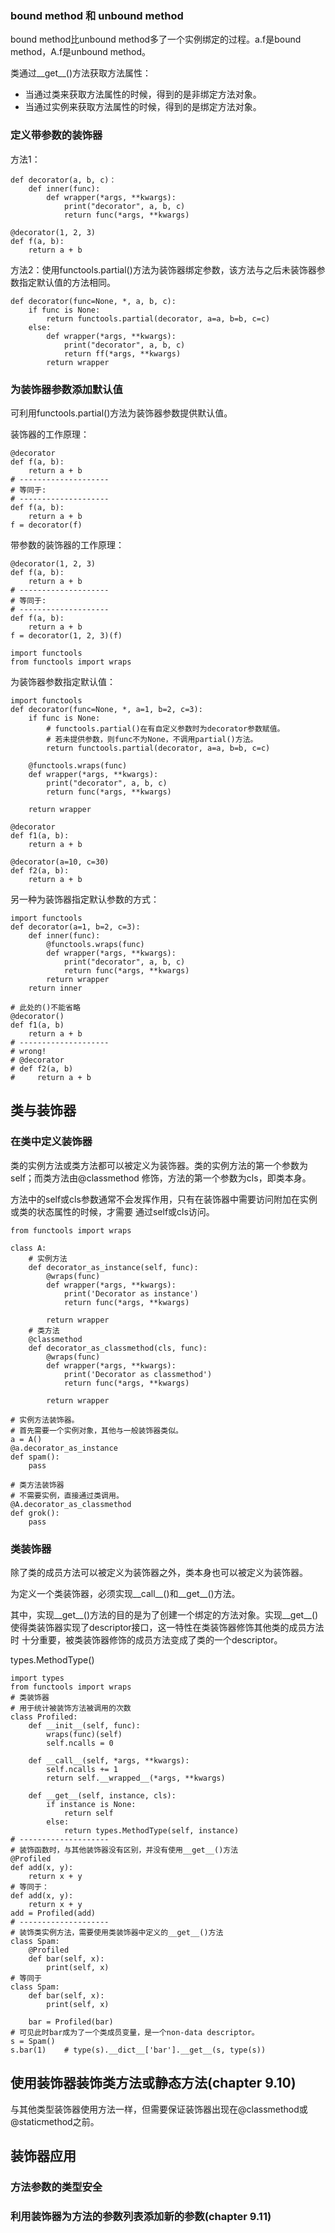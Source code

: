 ### bound method 和 unbound method

bound method比unbound method多了一个实例绑定的过程。a.f是bound method，A.f是unbound method。

类通过__get__()方法获取方法属性：

- 当通过类来获取方法属性的时候，得到的是非绑定方法对象。
- 当通过实例来获取方法属性的时候，得到的是绑定方法对象。

### 定义带参数的装饰器

方法1：

    def decorator(a, b, c)：
        def inner(func):
            def wrapper(*args, **kwargs):
                print("decorator", a, b, c)
                return func(*args, **kwargs)
                
    @decorator(1, 2, 3)
    def f(a, b):
        return a + b
        
方法2：使用functools.partial()方法为装饰器绑定参数，该方法与之后未装饰器参数指定默认值的方法相同。

    def decorator(func=None, *, a, b, c):
        if func is None:
            return functools.partial(decorator, a=a, b=b, c=c)
        else:
            def wrapper(*args, **kwargs):
                print("decorator", a, b, c)
                return ff(*args, **kwargs)
            return wrapper

### 为装饰器参数添加默认值

可利用functools.partial()方法为装饰器参数提供默认值。

装饰器的工作原理：

    @decorator
    def f(a, b):
        return a + b
    # --------------------
    # 等同于:
    # --------------------
    def f(a, b):
        return a + b
    f = decorator(f)

带参数的装饰器的工作原理：
    
    @decorator(1, 2, 3)
    def f(a, b):
        return a + b
    # --------------------
    # 等同于:
    # --------------------
    def f(a, b):
        return a + b
    f = decorator(1, 2, 3)(f)

    import functools
    from functools import wraps

为装饰器参数指定默认值：

    import functools
    def decorator(func=None, *, a=1, b=2, c=3):
        if func is None:
            # functools.partial()在有自定义参数时为decorator参数赋值。
            # 若未提供参数，则func不为None，不调用partial()方法。
            return functools.partial(decorator, a=a, b=b, c=c)

        @functools.wraps(func)
        def wrapper(*args, **kwargs):
            print("decorator", a, b, c)
            return func(*args, **kwargs)

        return wrapper

    @decorator
    def f1(a, b):
        return a + b

    @decorator(a=10, c=30)
    def f2(a, b):
        return a + b
        
另一种为装饰器指定默认参数的方式：

    import functools
    def decorator(a=1, b=2, c=3):
        def inner(func):
            @functools.wraps(func)
            def wrapper(*args, **kwargs):
                print("decorator", a, b, c)
                return func(*args, **kwargs)
            return wrapper
        return inner
        
    # 此处的()不能省略
    @decorator()
    def f1(a, b)
        return a + b
    # --------------------
    # wrong!
    # @decorator
    # def f2(a, b)
    #     return a + b

## 类与装饰器

### 在类中定义装饰器

类的实例方法或类方法都可以被定义为装饰器。类的实例方法的第一个参数为self；而类方法由@classmethod
修饰，方法的第一个参数为cls，即类本身。

方法中的self或cls参数通常不会发挥作用，只有在装饰器中需要访问附加在实例或类的状态属性的时候，才需要
通过self或cls访问。

    from functools import wraps

    class A:
        # 实例方法
        def decorator_as_instance(self, func):
            @wraps(func)
            def wrapper(*args, **kwargs):
                print('Decorator as instance')
                return func(*args, **kwargs)

            return wrapper
        # 类方法
        @classmethod
        def decorator_as_classmethod(cls, func):
            @wraps(func)
            def wrapper(*args, **kwargs):
                print('Decorator as classmethod')
                return func(*args, **kwargs)

            return wrapper

    # 实例方法装饰器。
    # 首先需要一个实例对象，其他与一般装饰器类似。
    a = A()
    @a.decorator_as_instance
    def spam():
        pass

    # 类方法装饰器
    # 不需要实例，直接通过类调用。
    @A.decorator_as_classmethod
    def grok():
        pass

### 类装饰器

除了类的成员方法可以被定义为装饰器之外，类本身也可以被定义为装饰器。

为定义一个类装饰器，必须实现__call__()和__get__()方法。

其中，实现__get__()方法的目的是为了创建一个绑定的方法对象。实现__get__()
使得类装饰器实现了descriptor接口，这一特性在类装饰器修饰其他类的成员方法时
十分重要，被类装饰器修饰的成员方法变成了类的一个descriptor。

types.MethodType()

    import types
    from functools import wraps
    # 类装饰器
    # 用于统计被装饰方法被调用的次数
    class Profiled:
        def __init__(self, func):
            wraps(func)(self)
            self.ncalls = 0

        def __call__(self, *args, **kwargs):
            self.ncalls += 1
            return self.__wrapped__(*args, **kwargs)

        def __get__(self, instance, cls):
            if instance is None:
                return self
            else:
                return types.MethodType(self, instance)
    # --------------------
    # 装饰函数时，与其他装饰器没有区别，并没有使用__get__()方法
    @Profiled
    def add(x, y):
        return x + y
    # 等同于：
    def add(x, y):
        return x + y
    add = Profiled(add)
    # --------------------
    # 装饰类实例方法，需要使用类装饰器中定义的__get__()方法
    class Spam:
        @Profiled
        def bar(self, x):
            print(self, x)
    # 等同于
    class Spam:
        def bar(self, x):
            print(self, x)
            
        bar = Profiled(bar)
    # 可见此时bar成为了一个类成员变量，是一个non-data descriptor。
    s = Spam()
    s.bar(1)    # type(s).__dict__['bar'].__get__(s, type(s))
    

## 使用装饰器装饰类方法或静态方法(chapter 9.10)

与其他类型装饰器使用方法一样，但需要保证装饰器出现在@classmethod或@staticmethod之前。

## 装饰器应用

### 方法参数的类型安全

### 利用装饰器为方法的参数列表添加新的参数(chapter 9.11)


